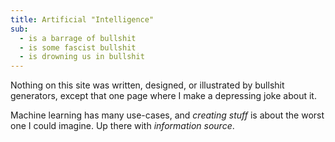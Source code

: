 ```yaml
---
title: Artificial "Intelligence"
sub:
  - is a barrage of bullshit
  - is some fascist bullshit
  - is drowning us in bullshit
---
```


Nothing on this site
was written, designed,
or illustrated by
bullshit generators,
except that one page
where I make a depressing joke
about it.

<!-- intro -->

Machine learning has many use-cases,
and _creating stuff_
is about the worst one I could imagine.
Up there with _information source_.
